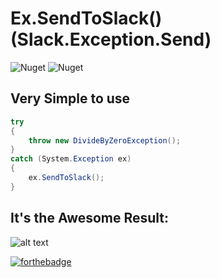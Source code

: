 # Ex.SendToSlack() (Slack.Exception.Send)

![Nuget](https://img.shields.io/nuget/dt/Slack.Exception.Send) ![Nuget](https://img.shields.io/nuget/v/Slack.Exception.Send)

## <a name="very_simple"/> Very Simple to use
```csharp
try
{
    throw new DivideByZeroException();
}
catch (System.Exception ex)
{
    ex.SendToSlack();
}
```
## <a name="result"/>It's the Awesome Result:

![alt text](https://i.imgur.com/Pc0MXIj.png)

[![forthebadge](https://forthebadge.com/images/badges/built-with-love.svg)](https://forthebadge.com)



